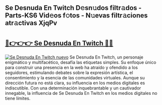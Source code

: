 ## Se Desnuda En Twitch D𝚎sn𝚞dos filtr𝚊dos - Parts-KS6 Vid𝚎os f𝚘tos - N𝚞evas filtr𝚊ciones atr𝚊ctivas XjqPv

# <h2><a href="http://mb0fxq.tromn.icu/?c=Se+Desnuda+En+Twitch">🔗👉👉👉 Se Desnuda En Twitch 🔗🔗</a></h2>

[![Se Desnuda En Twitch nuevo](https://i.imgur.com/pEAQMta.gif)](http://mb0fxq.tromn.icu/?c=Se+Desnuda+En+Twitch)
Se Desnuda En Twitch, un personaje enigmático y multifacético, desafía las etiquetas simples. Su enfoque único para construir una presencia en la web ha atraído y ofendido a los seguidores, estimulando debates sobre la expresión artística, el consentimiento y la esencia de las comunidades virtuales. Aunque su dirección futura no está clara, su influencia en los medios digitales es indiscutible. Con una determinación inquebrantable y un cautivador innegable, la influencia de Se Desnuda En Twitch en los medios digitales no tiene límites.
